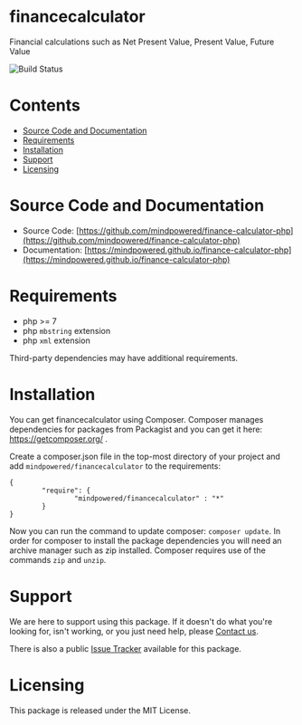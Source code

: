 
financecalculator
=================
Financial calculations such as Net Present Value, Present Value, Future Value

![Build Status](https://mindpowered.dev/assets/images/github-badges/build-passing.svg)

Contents
========

* [Source Code and Documentation](#source-code-and-documentation)
* [Requirements](#requirements)
* [Installation](#installation)
* [Support](#support)
* [Licensing](#licensing)

# Source Code and Documentation
- Source Code: [https://github.com/mindpowered/finance-calculator-php](https://github.com/mindpowered/finance-calculator-php)
- Documentation: [https://mindpowered.github.io/finance-calculator-php](https://mindpowered.github.io/finance-calculator-php)

# Requirements
- php >= 7
- php `mbstring` extension
- php `xml` extension


Third-party dependencies may have additional requirements.

# Installation

You can get financecalculator using Composer. Composer manages dependencies for packages from Packagist and you can get it here: <https://getcomposer.org/> .

Create a composer.json file in the top-most directory of your project and add `mindpowered/financecalculator` to the requirements:
```
{
        "require": {
                "mindpowered/financecalculator" : "*"
        }
}
```
Now you can run the command to update composer: `composer update`. In order for composer to install the package dependencies you will need an archive manager such as zip installed. Composer requires use of the commands `zip` and `unzip`.


# Support
We are here to support using this package. If it doesn't do what you're looking for, isn't working, or you just need help, please [Contact us][contact].

There is also a public [Issue Tracker][bugs] available for this package.

# Licensing
This package is released under the MIT License.



[bugs]: https://github.com/mindpowered/finance-calculator-php/issues
[contact]: https://mindpowered.dev/support/?ref=finance-calculator-php/
[licensing]: https://mindpowered.dev/?ref=finance-calculator-php
[purchase]: https://mindpowered.dev/purchase/
